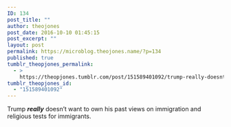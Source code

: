 ```yaml
---
ID: 134
post_title: ""
author: theojones
post_date: 2016-10-10 01:45:15
post_excerpt: ""
layout: post
permalink: https://microblog.theojones.name/?p=134
published: true
tumblr_theopjones_permalink:
  - >
    https://theopjones.tumblr.com/post/151589401092/trump-really-doesnt-want-to-own-his-past-views-on
tumblr_theopjones_id:
  - "151589401092"
---
```

<p>Trump <i><b>really</b></i> doesn&rsquo;t want to own his past views on immigration and religious tests for immigrants.</p>